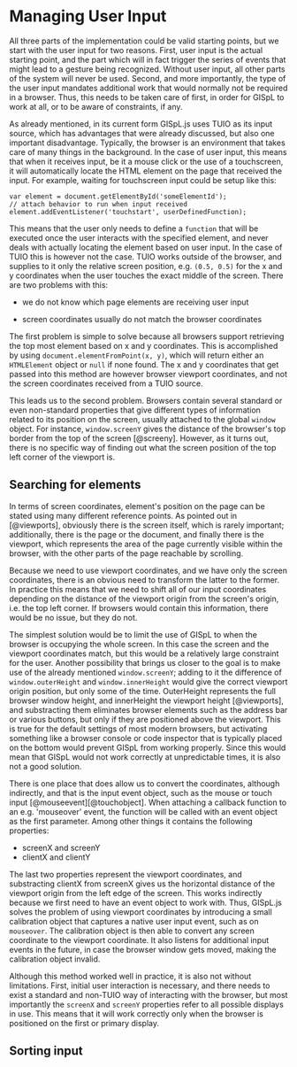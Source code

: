# Managing User Input

All three parts of the implementation could be valid starting points, but we start with the user input for two reasons. First, user input is the actual starting point, and the part which will in fact trigger the series of events that might lead to a gesture being recognized. Without user input, all other parts of the system will never be used. Second, and more importantly, the type of the user input mandates additional work that would normally not be required in a browser. Thus, this needs to be taken care of first, in order for GISpL to work at all, or to be aware of constraints, if any.

As already mentioned, in its current form GISpL.js uses TUIO as its input source, which has advantages that were already discussed, but also one important disadvantage. Typically, the browser is an environment that takes care of many things in the background. In the case of user input, this means that when it receives input, be it a mouse click or the use of a touchscreen, it will automatically locate the HTML element on the page that received the input. For example, waiting for touchscreen input could be setup like this:

```
var element = document.getElementById('someElementId');
// attach behavior to run when input received
element.addEventListener('touchstart', userDefinedFunction);
```

This means that the user only needs to define a `function` that will be executed once the user interacts with the specified element, and never deals with actually locating the element based on user input. In the case of TUIO this is however not the case. TUIO works outside of the browser, and supplies to it only the relative screen position, e.g. `(0.5, 0.5)` for the x and y coordinates when the user touches the exact middle of the screen. There are two problems with this:

* we do not know which page elements are receiving user input

* screen coordinates usually do not match the browser coordinates

The first problem is simple to solve because all browsers support retrieving the top most element based on x and y coordinates. This is accomplished by using `document.elementFromPoint(x, y)`, which will return either an `HTMLElement` object or `null` if none found. The x and y coordinates that get passed into this method are however browser viewport coordinates, and not the screen coordinates received from a TUIO source.

This leads us to the second problem. Browsers contain several standard or even non-standard properties that give different types of information related to its position on the screen, usually attached to the global `window` object. For instance, `window.screenY` gives the distance of the browser's top border from the top of the screen [@screeny]. However, as it turns out, there is no specific way of finding out what the screen position of the top left corner of the viewport is.

## Searching for elements

In terms of screen coordinates, element's position on the page can be stated using many different reference points. As pointed out in [@viewports], obviously there is the screen itself, which is rarely important; additionally, there is the page or the document, and finally there is the viewport, which represents the area of the page currently visible within the browser, with the other parts of the page reachable by scrolling.

Because we need to use viewport coordinates, and we have only the screen coordinates, there is an obvious need to transform the latter to the former. In practice this means that we need to shift all of our input coordinates depending on the distance of the viewport origin from the screen's origin, i.e. the top left corner. If browsers would contain this information, there would be no issue, but they do not.

The simplest solution would be to limit the use of GISpL to when the browser is occupying the whole screen. In this case the screen and the viewport coordinates match, but this would be a relatively large constraint for the user. Another possibility that brings us closer to the goal is to make use of the already mentioned `window.screenY`; adding to it the difference of `window.outerHeight` and `window.innerHeight` would give the correct viewport origin position, but only some of the time. OuterHeight represents the full browser window height, and innerHeight the viewport height [@viewports], and substracting them eliminates browser elements such as the address bar or various buttons, but only if they are positioned above the viewport. This is true for the default settings of most modern browsers, but activating something like a browser console or code inspector that is typically placed on the bottom would prevent GISpL from working properly. Since this would mean that GISpL would not work correctly at unpredictable times, it is also not a good solution.

There is one place that does allow us to convert the coordinates, although indirectly, and that is the input event object, such as the mouse or touch input [@mouseevent][@touchobject]. When attaching a callback function to an e.g. 'mouseover' event, the function will be called with an event object as the first parameter. Among other things it contains the following properties:

* screenX and screenY
* clientX and clientY

The last two properties represent the viewport coordinates, and substracting clientX from screenX gives us the horizontal distance of the viewport origin from the left edge of the screen. This works indirectly because we first need to have an event object to work with. Thus, GISpL.js solves the problem of using viewport coordinates by introducing a small calibration object that captures a native user input event, such as on `mouseover`. The calibration object is then able to convert any screen coordinate to the viewport coordinate. It also listens for additional input events in the future, in case the browser window gets moved, making the calibration object invalid.

Although this method worked well in practice, it is also not without limitations. First, initial user interaction is necessary, and there needs to exist a standard and non-TUIO way of interacting with the browser, but most importantly the `screenX` and `screenY` properties refer to all possible displays in use. This means that it will work correctly only when the browser is positioned on the first or primary display.  

## Sorting input